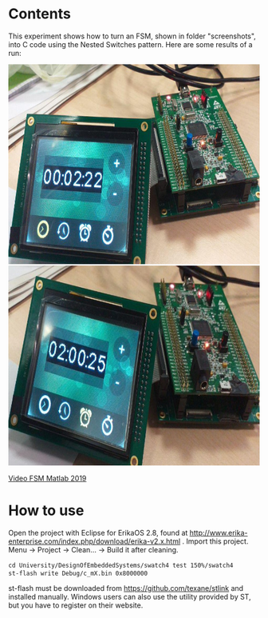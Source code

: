 # Contents
This experiment shows how to turn an FSM, shown in folder "screenshots", into C code using the Nested Switches pattern. Here are some results of a run:

<img src="screenshots/stm32_run1.jpg" alt="Run 1, time diplay mode" height="400" />
<img src="screenshots/stm32_run2.jpg" alt="Run 1, set an alarm (hours)" height="400" />

<a href="screenshots/video_FSM_Matlab2019.mp4">Video FSM Matlab 2019</a>

# How to use
Open the project with Eclipse for ErikaOS 2.8, found at http://www.erika-enterprise.com/index.php/download/erika-v2.x.html . Import this project. Menu -> Project -> Clean... -> Build it after cleaning.

	cd University/DesignOfEmbeddedSystems/swatch4 test 150%/swatch4
	st-flash write Debug/c_mX.bin 0x8000000

st-flash must be downloaded from https://github.com/texane/stlink and installed manually. Windows users can also use the utility provided by ST, but you have to register on their website.
